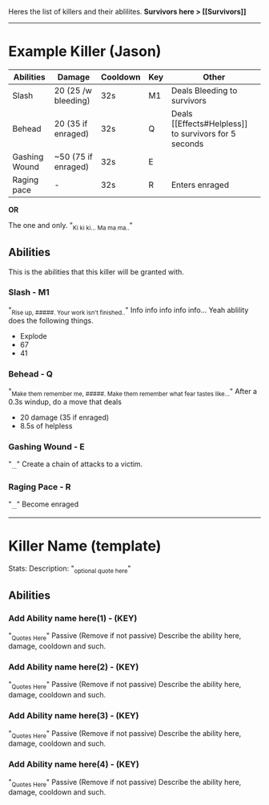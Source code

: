 
Heres the list of killers and their ablilites. **Survivors here > [[Survivors]]**

---
# Example Killer (Jason)



| Abilities     | Damage              | Cooldown | Key | Other                                                     |
| ------------- | ------------------- | -------- | --- | --------------------------------------------------------- |
| Slash         | 20 (25 /w bleeding) | 32s      | M1  | Deals Bleeding to survivors                               |
| Behead        | 20 (35 if enraged)  | 32s      | Q   | Deals [[Effects#Helpless]] to survivors for 5 seconds<br> |
| Gashing Wound | ~50 (75 if enraged) | 32s      | E   |                                                           |
| Raging pace   | -                   | 32s      | R   | Enters enraged                                            |
**OR**

The one and only.
"<sub>Ki ki ki... Ma ma ma..</sub>"

## Abilities
This is the abilities that this killer will be granted with.
### Slash - M1
"<sub>Rise up, #####. Your work isn't finished..</sub>"
Info info info info info...
Yeah ablility does the following things.
- Explode
- 67
- 41

### Behead - Q
"<sub>Make them remember me, #####. Make them remember what fear tastes like...</sub>"
After a 0.3s windup, do a move that deals
- 20 damage (35 if enraged)
- 8.5s of helpless

### Gashing Wound - E
"<sub>...</sub>"
Create a chain of attacks to a victim.

### Raging Pace - R
"<sub>...</sub>"
Become enraged

---

# Killer Name (template)

Stats:
Description:
"<sub>optional quote here</sub>"

## Abilities

### Add Ability name here(1) - (KEY)
"<sub>Quotes Here</sub>"
Passive (Remove if not passive)
Describe the ability here, damage, cooldown and such.
### Add Ability name here(2) - (KEY)
"<sub>Quotes Here</sub>"
Passive (Remove if not passive)
Describe the ability here, damage, cooldown and such.

### Add Ability name here(3) - (KEY)
"<sub>Quotes Here</sub>"
Passive (Remove if not passive)
Describe the ability here, damage, cooldown and such.

### Add Ability name here(4) - (KEY)
"<sub>Quotes Here</sub>"
Passive (Remove if not passive)
Describe the ability here, damage, cooldown and such.
